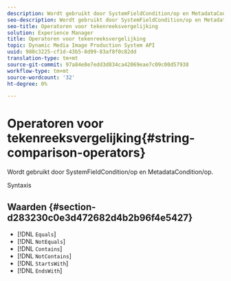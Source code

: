 ```yaml
---
description: Wordt gebruikt door SystemFieldCondition/op en MetadataCondition/op.
seo-description: Wordt gebruikt door SystemFieldCondition/op en MetadataCondition/op.
seo-title: Operatoren voor tekenreeksvergelijking
solution: Experience Manager
title: Operatoren voor tekenreeksvergelijking
topic: Dynamic Media Image Production System API
uuid: 980c3225-cf1d-43b5-8d99-83af8f0c82dd
translation-type: tm+mt
source-git-commit: 97a84e8e7edd3d834ca42069eae7c09c00d57938
workflow-type: tm+mt
source-wordcount: '32'
ht-degree: 0%

---
```



# Operatoren voor tekenreeksvergelijking{#string-comparison-operators}

Wordt gebruikt door SystemFieldCondition/op en MetadataCondition/op.

Syntaxis

## Waarden {#section-d283230c0e3d472682d4b2b96f4e5427}

* [!DNL `Equals`]
* [!DNL `NotEquals`]
* [!DNL `Contains`]
* [!DNL `NotContains`]
* [!DNL `StartsWith`]
* [!DNL `EndsWith`]

